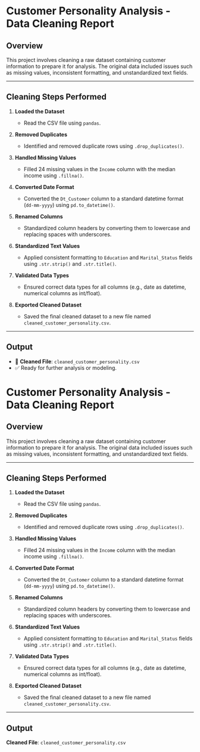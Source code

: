 # Customer Personality Analysis - Data Cleaning Report

## Overview
This project involves cleaning a raw dataset containing customer information to prepare it for analysis. The original data included issues such as missing values, inconsistent formatting, and unstandardized text fields.

---

## Cleaning Steps Performed

1. **Loaded the Dataset**  
   - Read the CSV file using `pandas`.

2. **Removed Duplicates**  
   - Identified and removed duplicate rows using `.drop_duplicates()`.

3. **Handled Missing Values**  
   - Filled 24 missing values in the `Income` column with the median income using `.fillna()`.

4. **Converted Date Format**  
   - Converted the `Dt_Customer` column to a standard datetime format (`dd-mm-yyyy`) using `pd.to_datetime()`.

5. **Renamed Columns**  
   - Standardized column headers by converting them to lowercase and replacing spaces with underscores.

6. **Standardized Text Values**  
   - Applied consistent formatting to `Education` and `Marital_Status` fields using `.str.strip()` and `.str.title()`.

7. **Validated Data Types**  
   - Ensured correct data types for all columns (e.g., date as datetime, numerical columns as int/float).

8. **Exported Cleaned Dataset**  
   - Saved the final cleaned dataset to a new file named `cleaned_customer_personality.csv`.

---

## Output
- 📁 **Cleaned File**: `cleaned_customer_personality.csv`
- ✅ Ready for further analysis or modeling.

# Customer Personality Analysis - Data Cleaning Report

## Overview
This project involves cleaning a raw dataset containing customer information to prepare it for analysis. The original data included issues such as missing values, inconsistent formatting, and unstandardized text fields.

---

## Cleaning Steps Performed

1. **Loaded the Dataset**  
   - Read the CSV file using `pandas`.

2. **Removed Duplicates**  
   - Identified and removed duplicate rows using `.drop_duplicates()`.

3. **Handled Missing Values**  
   - Filled 24 missing values in the `Income` column with the median income using `.fillna()`.

4. **Converted Date Format**  
   - Converted the `Dt_Customer` column to a standard datetime format (`dd-mm-yyyy`) using `pd.to_datetime()`.

5. **Renamed Columns**  
   - Standardized column headers by converting them to lowercase and replacing spaces with underscores.

6. **Standardized Text Values**  
   - Applied consistent formatting to `Education` and `Marital_Status` fields using `.str.strip()` and `.str.title()`.

7. **Validated Data Types**  
   - Ensured correct data types for all columns (e.g., date as datetime, numerical columns as int/float).

8. **Exported Cleaned Dataset**  
   - Saved the final cleaned dataset to a new file named `cleaned_customer_personality.csv`.

---

## Output
**Cleaned File**: `cleaned_customer_personality.csv`

